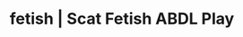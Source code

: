 ---
categories:
- Lingerie Art
- Slow Burn
- Nerdy Seduction
- Sensual Cosplay
- Femdom
image: /assets/images/1747714123631.jpg
layout: post
schema:
  description: Premium adult content featuring ABDL Play, Scat Fetish. High-quality
    images with erotic themes.
  keywords:
  - ABDL Play
  - Vintage Boudoir
  - Latex Fetish
  - Body Positivity
  - AI Erotica
  - Scat Fetish
  name: 1747714123631 | ABDL Play Scat Fetish
  type: VisualArtwork
seo:
  description: Featured content with artistic Scat Fetish, ABDL Play. HD images available.
  keywords: Scat Fetish, ABDL Play
  og_image: /assets/images/1747714123631.jpg
  schema_type: VisualArtwork
tags:
- '#fetish'
- ABDL Play
- Scat Fetish
title: fetish | Scat Fetish ABDL Play
---